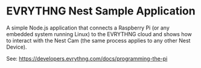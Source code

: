 # EVRYTHNG Nest Sample Application

A simple Node.js application that connects a Raspberry Pi (or any embedded system running Linux) to the EVRYTHNG cloud and shows how to interact with the Nest Cam (the same process applies to any other Nest Device).

See: https://developers.evrythng.com/docs/programming-the-pi
